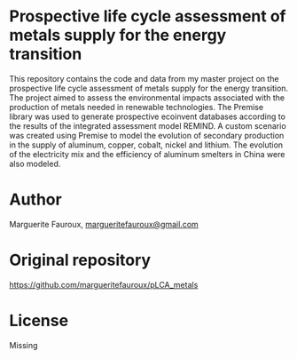 # Prospective life cycle assessment of metals supply for the energy transition
This repository contains the code and data from my master project on the prospective life cycle assessment of metals supply for the energy transition. 
The project aimed to assess the environmental impacts associated with the production of metals needed in renewable technologies. 
The Premise library was used to generate prospective ecoinvent databases according to the results of the integrated assessment model REMIND. 
A custom scenario was created using Premise to model the evolution of secondary production in the supply of aluminum, copper, cobalt, nickel and lithium. 
The evolution of the electricity mix and the efficiency of aluminum smelters in China were also modeled.

# Author
Marguerite Fauroux, margueritefauroux@gmail.com

# Original repository
https://github.com/margueritefauroux/pLCA_metals

# License
Missing
